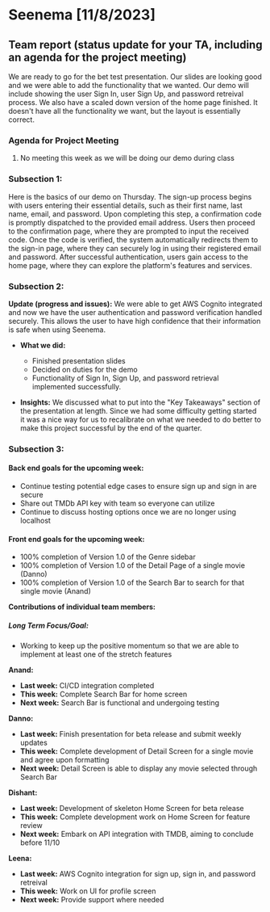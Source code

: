 # Seenema [11/8/2023]

## Team report (status update for your TA, including an agenda for the project meeting)
We are ready to go for the bet test presentation. Our slides are looking good and we were able to add the functionality
that we wanted. Our demo will include showing the user Sign In, user Sign Up, and password retreival process. We also 
have a scaled down version of the home page finished. It doesn't have all the functionality we want, but the layout is 
essentially correct. 


### Agenda for Project Meeting
1. No meeting this week as we will be doing our demo during class

### Subsection 1:
Here is the basics of our demo on Thursday. The sign-up process begins with users entering their essential details, 
such as their first name, last name, email, and password. Upon completing this step, a confirmation code is promptly 
dispatched to the provided email address. Users then proceed to the confirmation page, where they are prompted to input 
the received code. Once the code is verified, the system automatically redirects them to the sign-in page, where they 
can securely log in using their registered email and password. After successful authentication, users gain access to 
the home page, where they can explore the platform's features and services.

### Subsection 2:
**Update (progress and issues):** 
We were able to get AWS Cognito integrated and now we have the user authentication and password verification handled securely.
This allows the user to have high confidence that their information is safe when using Seenema. 

- **What we did:**
  - Finished presentation slides
  - Decided on duties for the demo
  - Functionality of Sign In, Sign Up, and password retrieval implemented successfully.

- **Insights:**
  We discussed what to put into the "Key Takeaways" section of the presentation at length. Since we had some difficulty
  getting started it was a nice way for us to recalibrate on what we needed to do better to make this project successful
  by the end of the quarter.

### Subsection 3:

#### Back end goals for the upcoming week:
- Continue testing potential edge cases to ensure sign up and sign in are secure
- Share out TMDb API key with team so everyone can utilize
- Continue to discuss hosting options once we are no longer using localhost

#### Front end goals for the upcoming week:
- 100% completion of Version 1.0 of the Genre sidebar 
- 100% completion of Version 1.0 of the Detail Page of a single movie (Danno)
- 100% completion of Version 1.0 of the Search Bar to search for that single movie (Anand)

**Contributions of individual team members:**

##### Long Term Focus/Goal:
- Working to keep up the positive momentum so that we are able to implement at least one of the stretch features

**Anand:**
- **Last week:** CI/CD integration completed
- **This week:** Complete Search Bar for home screen
- **Next week:** Search Bar is functional and undergoing testing

**Danno:**
- **Last week:** Finish presentation for beta release and submit weekly updates
- **This week:** Complete development of Detail Screen for a single movie and agree upon formatting
- **Next week:** Detail Screen is able to display any movie selected through Search Bar

**Dishant:**
- **Last week:** Development of skeleton Home Screen for beta release
- **This week:** Complete development work on Home Screen for feature review
- **Next week:** Embark on API integration with TMDB, aiming to conclude before 11/10

**Leena:**
- **Last week:** AWS Cognito integration for sign up, sign in, and password retreival
- **This week:** Work on UI for profile screen
- **Next week:** Provide support where needed


